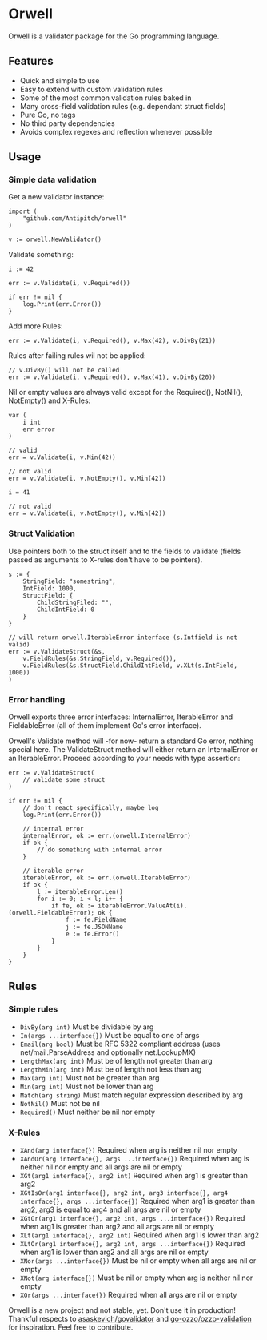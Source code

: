 # Orwell
Orwell is a validator package for the Go programming language.

## Features
- Quick and simple to use
- Easy to extend with custom validation rules
- Some of the most common validation rules baked in
- Many cross-field validation rules (e.g. dependant struct fields)
- Pure Go, no tags
- No third party dependencies
- Avoids complex regexes and reflection whenever possible


## Usage
### Simple data validation
Get a new validator instance:
````
import (
	"github.com/Antipitch/orwell"
)

v := orwell.NewValidator()
````

Validate something:
````
i := 42

err := v.Validate(i, v.Required())

if err != nil {
    log.Print(err.Error())
}
````

Add more Rules:
````
err := v.Validate(i, v.Required(), v.Max(42), v.DivBy(21))
````

Rules after failing rules wil not be applied:
````
// v.DivBy() will not be called
err := v.Validate(i, v.Required(), v.Max(41), v.DivBy(20))
````

Nil or empty values are always valid except for the Required(), NotNil(), NotEmpty() and X-Rules:
````
var (
    i int
    err error
)

// valid
err = v.Validate(i, v.Min(42))

// not valid
err = v.Validate(i, v.NotEmpty(), v.Min(42))

i = 41

// not valid
err = v.Validate(i, v.NotEmpty(), v.Min(42))
````

### Struct Validation
Use pointers both to the struct itself and to the fields to validate (fields passed as arguments to X-rules don't have to be pointers).
````
s := {
    StringField: "somestring",
    IntField: 1000,
    StructField: {
        ChildStringFiled: "",
        ChildIntField: 0
    } 
}

// will return orwell.IterableError interface (s.Intfield is not valid)
err := v.ValidateStruct(&s,
    v.FieldRules(&s.StringField, v.Required()),
    v.FieldRules(&s.StructField.ChildIntField, v.XLt(s.IntField, 1000))
)
````
### Error handling
Orwell exports three error interfaces: InternalError, IterableError and FieldableError (all of them implement Go's error interface).

Orwell's Validate method will -for now- return a standard Go error, nothing special here. The ValidateStruct method will either return an InternalError or an IterableError. Proceed according to your needs with type assertion:
````
err := v.ValidateStruct(
    // validate some struct
)

if err != nil {
    // don't react specifically, maybe log
    log.Print(err.Error())

    // internal error
    internalError, ok := err.(orwell.InternalError)
    if ok {
        // do something with internal error
    }

    // iterable error
    iterableError, ok := err.(orwell.IterableError)
    if ok {
        l := iterableError.Len()
        for i := 0; i < l; i++ {
            if fe, ok := iterableError.ValueAt(i).(orwell.FieldableError); ok {
                f := fe.FieldName
                j := fe.JSONName
                e := fe.Error()
            }
        }
    }
}
````

## Rules
### Simple rules
- `DivBy(arg int)` Must be dividable by arg
- `In(args ...interface{})` Must be equal to one of args
- `Email(arg bool)` Must be RFC 5322 compliant address (uses net/mail.ParseAddress and optionally net.LookupMX)
- `LengthMax(arg int)` Must be of length not greater than arg
- `LengthMin(arg int)` Must be of length not less than arg
- `Max(arg int)` Must not be greater than arg
- `Min(arg int)` Must not be lower than arg
- `Match(arg string)` Must match regular expression described by arg
- `NotNil()` Must not be nil
- `Required()` Must neither be nil nor empty
### X-Rules
- `XAnd(arg interface{})` Required when arg is neither nil nor empty
- `XAndOr(arg interface{}, args ...interface{})` Required when arg is neither nil nor empty and all args are nil or empty
- `XGt(arg1 interface{}, arg2 int)` Required when arg1 is greater than arg2
- `XGtIsOr(arg1 interface{}, arg2 int, arg3 interface{}, arg4 interface{}, args ...interface{})` Required when arg1 is greater than arg2, arg3 is equal to arg4 and all args are nil or empty
- `XGtOr(arg1 interface{}, arg2 int, args ...interface{})` Required when arg1 is greater than arg2 and all args are nil or empty
- `XLt(arg1 interface{}, arg2 int)` Required when arg1 is lower than arg2
- `XLtOr(arg1 interface{}, arg2 int, args ...interface{})` Required when arg1 is lower than arg2 and all args are nil or empty
- `XNor(args ...interface{})` Must be nil or empty when all args are nil or empty
- `XNot(arg interface{})` Must be nil or empty when arg is neither nil nor empty
- `XOr(args ...interface{})` Required when all args are nil or empty

Orwell is a new project and not stable, yet. Don't use it in production! Thankful respects to [asaskevich/govalidator](https://github.com/asaskevich/govalidator) and [go-ozzo/ozzo-validation](https://github.com/go-ozzo/ozzo-validation) for inspiration. Feel free to contribute.

